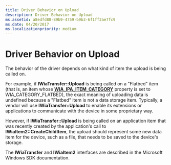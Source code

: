 ```yaml
---
title: Driver Behavior on Upload
description: Driver Behavior on Upload
ms.assetid: a8edfd88-89b9-4759-b9b3-6f1ff2ae7fc9
ms.date: 04/20/2017
ms.localizationpriority: medium
---
```


# Driver Behavior on Upload


The behavior of the driver depends on what kind of item the upload is being called on.

For example, if **IWiaTransfer::Upload** is being called on a "Flatbed" item (that is, an item whose [**WIA\_IPA\_ITEM\_CATEGORY**](./wia-ipa-item-category.md) property is set to WIA\_CATEGORY\_FLATBED), the exact meaning of uploading data is undefined because a "Flatbed" item is not a data storage item. Typically, a vendor will use **IWiaTransfer::Upload** to enable its extensions or applications to communicate with the device in some proprietary way.

However, if **IWiaTransfer::Upload** is being called on an application item that was recently created by the application's call to **IWiaItem2::CreateChildItem**, the upload should represent some new data item for the device, such as a file, that needs to be saved to the device's storage.

The **IWiaTransfer** and **IWiaItem2** interfaces are described in the Microsoft Windows SDK documentation.

 

